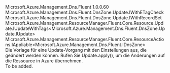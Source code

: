 <Type Name="IUpdate" FullName="Microsoft.Azure.Management.Dns.Fluent.DnsZone.Update.IUpdate">
  <TypeSignature Language="C#" Value="public interface IUpdate : Microsoft.Azure.Management.Dns.Fluent.DnsZone.Update.IWithETagCheck, Microsoft.Azure.Management.Dns.Fluent.DnsZone.Update.IWithRecordSet, Microsoft.Azure.Management.ResourceManager.Fluent.Core.Resource.Update.IUpdateWithTags&lt;Microsoft.Azure.Management.Dns.Fluent.DnsZone.Update.IUpdate&gt;, Microsoft.Azure.Management.ResourceManager.Fluent.Core.ResourceActions.IAppliable&lt;Microsoft.Azure.Management.Dns.Fluent.IDnsZone&gt;" />
  <TypeSignature Language="ILAsm" Value=".class public interface auto ansi abstract IUpdate implements class Microsoft.Azure.Management.Dns.Fluent.DnsZone.Update.IWithETagCheck, class Microsoft.Azure.Management.Dns.Fluent.DnsZone.Update.IWithRecordSet, class Microsoft.Azure.Management.ResourceManager.Fluent.Core.Resource.Update.IUpdateWithTags`1&lt;class Microsoft.Azure.Management.Dns.Fluent.DnsZone.Update.IUpdate&gt;, class Microsoft.Azure.Management.ResourceManager.Fluent.Core.ResourceActions.IAppliable`1&lt;class Microsoft.Azure.Management.Dns.Fluent.IDnsZone&gt;, class Microsoft.Azure.Management.ResourceManager.Fluent.Core.ResourceActions.IIndexable" />
  <TypeSignature Language="DocId" Value="T:Microsoft.Azure.Management.Dns.Fluent.DnsZone.Update.IUpdate" />
  <TypeSignature Language="VB.NET" Value="Public Interface IUpdate&#xA;Implements IAppliable(Of IDnsZone), IUpdateWithTags(Of IUpdate), IWithETagCheck, IWithRecordSet" />
  <TypeSignature Language="F#" Value="type IUpdate = interface&#xA;    interface IAppliable&lt;IDnsZone&gt;&#xA;    interface IIndexable&#xA;    interface IWithRecordSet&#xA;    interface IWithETagCheck&#xA;    interface IUpdateWithTags&lt;IUpdate&gt;" />
  <AssemblyInfo>
    <AssemblyName>Microsoft.Azure.Management.Dns.Fluent</AssemblyName>
    <AssemblyVersion>1.0.0.60</AssemblyVersion>
  </AssemblyInfo>
  <Interfaces>
    <Interface>
      <InterfaceName>Microsoft.Azure.Management.Dns.Fluent.DnsZone.Update.IWithETagCheck</InterfaceName>
    </Interface>
    <Interface>
      <InterfaceName>Microsoft.Azure.Management.Dns.Fluent.DnsZone.Update.IWithRecordSet</InterfaceName>
    </Interface>
    <Interface>
      <InterfaceName>Microsoft.Azure.Management.ResourceManager.Fluent.Core.Resource.Update.IUpdateWithTags&lt;Microsoft.Azure.Management.Dns.Fluent.DnsZone.Update.IUpdate&gt;</InterfaceName>
    </Interface>
    <Interface>
      <InterfaceName>Microsoft.Azure.Management.ResourceManager.Fluent.Core.ResourceActions.IAppliable&lt;Microsoft.Azure.Management.Dns.Fluent.IDnsZone&gt;</InterfaceName>
    </Interface>
  </Interfaces>
  <Docs>
    <summary>
            Die Vorlage für eine Update-Vorgang mit den Einstellungen aus, die geändert werden können.
            Rufen Sie Update.apply(), um die Änderungen auf die Ressource in Azure übernehmen.
            </summary>
    <remarks>To be added.</remarks>
  </Docs>
  <Members />
</Type>